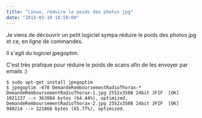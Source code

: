 ```yaml
---
title: "Linux, réduire le poids des photos jpg"
date: "2013-03-10 18:59:00"
---
```

Je viens de découvrir un petit logiciel sympa réduire le poids des photos jpg et ce, en ligne de commandes.

Il s'agit du logiciel jpegoptim.

C'est très pratique pour réduire le poids de scans afin de les envoyer par emails :)


```
$ sudo apt-get install jpegoptim
$ jpegoptim -m70 DemandeRemboursementRadioThorax-*
DemandeRemboursementRadioThorax-1.jpg 2552x3508 24bit JFIF  [OK] 1021137 --> 363084 bytes (64.44%), optimized.
DemandeRemboursementRadioThorax-2.jpg 2552x3508 24bit JFIF  [OK] 940214 --> 321868 bytes (65.77%), optimized.
```
